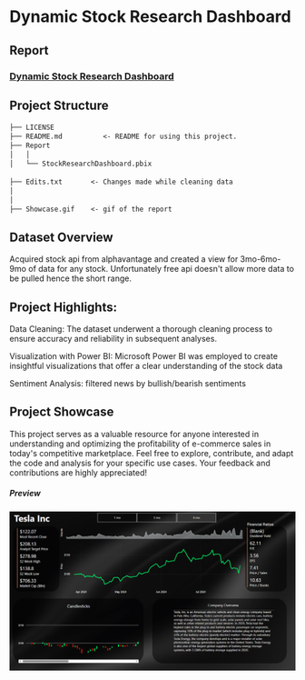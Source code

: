 # Dynamic Stock Research Dashboard
## Report
### [Dynamic Stock Research Dashboard](https://github.com/ttu700/Stock-Research-Dashboard/blob/main/Stock%20Research%20Dashboard/StockResearchDashboard.pbix)

## Project Structure
    ├── LICENSE
    ├── README.md          <- README for using this project.
    ├── Report           
    │   │
    │   └── StockResearchDashboard.pbix     

    ├── Edits.txt       <- Changes made while cleaning data
    │   
    │   
    ├── Showcase.gif    <- gif of the report
        
## Dataset Overview

Acquired stock api from alphavantage and created a view for 3mo-6mo-9mo of data for any stock. Unfortunately free api doesn't allow more data to be pulled hence the short range. 

## Project Highlights:

Data Cleaning: The dataset underwent a thorough cleaning process to ensure accuracy and reliability in subsequent analyses.

Visualization with Power BI: Microsoft Power BI was employed to create insightful visualizations that offer a clear understanding of the stock data

Sentiment Analysis: filtered news by bullish/bearish sentiments

## Project Showcase

This project serves as a valuable resource for anyone interested in understanding and optimizing the profitability of e-commerce sales in today's competitive marketplace. Feel free to explore, contribute, and adapt the code and analysis for your specific use cases. Your feedback and contributions are highly appreciated!

##### Preview
![image](https://github.com/ttu700/Stock-Research-Dashboard/blob/main/Stock%20Research%20Dashboard/stockshowcase.gif)

